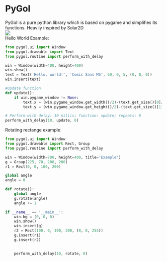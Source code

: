 # PyGol
PyGol is a pure python library which is based on pygame and simplifies its functions.
Heavily inspired by Solar2D
<br>
<img src="https://i.ibb.co/HDs3gLB/1.png"><br>
Hello World Example:

```python
from pygol.ui import Window
from pygol.drawable import Text
from pygol.routine import perform_with_delay

win = Window(width=400, height=400)
win.show()
text = Text('Hello, world!', 'Comic Sans MS', 60, 0, 5, (0, 0, 0))
win.insert(text)

#Update function
def update():
    if win.pygame_window != None:
        text.x = (win.pygame_window.get_width()/2)-(text.get_size()[0]/2)
        text.y = (win.pygame_window.get_height()/2)-(text.get_size()[1]/2)

# Perform with delay: 10 millis; function: update; repeats: 0
perform_with_delay(10, update, 0)
```

Rotating rectange example:

```python
from pygol.ui import Window
from pygol.drawable import Rect, Group
from pygol.routine import perform_with_delay

win = Window(width=700, height=400, title='Example')
g = Group(225, 70, 200, 200)
r1 = Rect(0, 0, 100, 200)

global angle
angle = 0

def rotate():
    global angle
    g.rotate(angle)
    angle += 1

if __name__ == '__main__':
    win.bg = (0, 0, 0)
    win.show()
    win.insert(g)
    r2 = Rect(100, 0, 100, 200, (0, 0, 255))
    g.insert(r1)
    g.insert(r2)
    

    perform_with_delay(10, rotate, 0)
```

